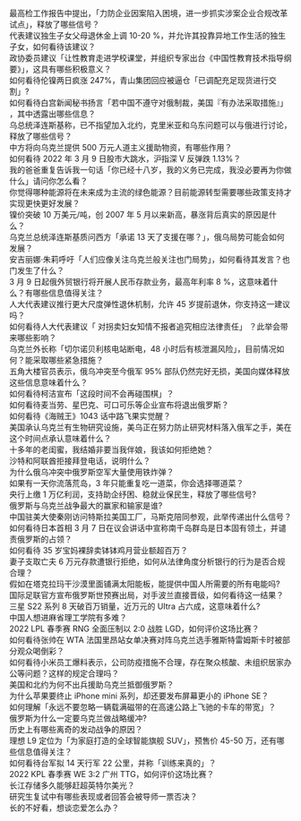 最高检工作报告中提出，「力防企业因案陷入困境，进一步抓实涉案企业合规改革试点」，释放了哪些信号？  
代表建议独生子女父母退休金上调 10-20 %，并允许其投靠异地工作生活的独生子女，如何看待该建议？  
政协委员建议「让性教育走进学校课堂，并组织专家出台《中国性教育技术指导纲要》」，这具有哪些积极意义？  
如何看待伦镍两日疯涨 247%，青山集团回应被逼仓「已调配充足现货进行交割」?  
如何看待白宫新闻秘书扬言「若中国不遵守对俄制裁，美国『有办法采取措施』」 ，其中透露出哪些信息？  
乌总统泽连斯基称，已不指望加入北约，克里米亚和乌东问题可以与俄进行讨论，释放了哪些信号？  
中方将向乌克兰提供 500 万元人道主义援助物资，有哪些作用？  
如何看待 2022 年 3 月 9 日股市大跳水，沪指深 V 反弹跌 1.13%？  
我的爸爸重复告诉我一句话「你已经十八岁，我的义务已完成，我没必要再为你做什么」请问你怎么看？  
你觉得哪种能源将在未来成为主流的绿色能源？目前能源转型需要哪些政策支持才实现更快更好发展？  
镍价突破 10 万美元/吨，创 2007 年 5 月以来新高，暴涨背后真实的原因是什么？  
乌克兰总统泽连斯基质问西方「承诺 13 天了支援在哪？」，俄乌局势可能会如何发展？  
安吉丽娜·朱莉呼吁「人们应像关注乌克兰般关注也门局势」，如何看待其发言？也门发生了什么？  
3 月 9 日起俄外贸银行将开展人民币存款业务，最高年利率 8 %，这意味着什么？有哪些信息值得关注？  
人大代表建议推行更大尺度弹性退休机制，允许 45 岁提前退休，你支持这一建议吗？  
如何看待人大代表建议「 对拐卖妇女知情不报者追究相应法律责任」 ？此举会带来哪些影响？  
乌克兰外长称「切尔诺贝利核电站断电，48 小时后有核泄漏风险」，目前情况如何？能采取哪些紧急措施？  
五角大楼官员表示，俄乌冲突至今俄军 95% 部队仍然完好无损，美国向媒体释放这些信息意味着什么？  
如何看待柯洁宣布「这段时间不会再碰围棋」？  
如何看待麦当劳、星巴克、可口可乐等企业宣布将退出俄罗斯？  
如何看待《海贼王》1043 话中路飞果实觉醒？  
美国承认乌克兰有生物研究设施，美乌正在努力防止研究材料落入俄军之手，美在这个时间点承认意味着什么？  
十多年的老闺蜜，我结婚非要当我伴娘，我该如何拒绝她？  
沙特和阿联酋拒接拜登电话，说明什么？  
为什么俄乌冲突中俄罗斯空军大量使用铁炸弹？  
如果有一天你流落荒岛，3 年只能重复吃一道菜，你会选择哪道菜？  
央行上缴 1 万亿利润，支持助企纾困、稳就业保民生，释放了哪些信号?  
俄罗斯与乌克兰战争最大的赢家和输家是谁?  
中国驻美大使秦刚访问特斯拉美国工厂，马斯克陪同参观，此举传递出什么信号？  
如何看待日本首相 3 月 7 日在议会讲话中宣称南千岛群岛是日本固有领土，并谴责俄罗斯的占领？  
如何看待 35 岁宝妈裸辞卖钵钵鸡月营业额超百万？  
妻子支取亡夫 6 万元存款遭银行拒绝，如何从法律角度分析银行的行为是否合规合理？  
假如在塔克拉玛干沙漠里面铺满太阳能板，能提供中国人所需要的所有电能吗?  
国际足联官方宣布俄罗斯世预赛出局，对手波兰直接晋级，如何看待这一结果？  
三星 S22 系列 8 天破百万销量，近万元的 UItra 占六成，这意味着什么?  
中国人想进麻省理工学院有多难？  
2022 LPL 春季赛 RNG 全面压制以 2:0 战胜 LGD，如何评价这场比赛？  
如何看待张帅在 WTA 法国里昂站女单决赛对阵乌克兰选手雅斯特雷姆斯卡时被部分观众喝倒彩？  
如何看待小米员工爆料表示，公司防疫措施不合理，存在聚众核酸、未组织居家办公等问题？这样的规定合理吗？  
美国和北约为何不出兵援助乌克兰抵御俄罗斯？  
为什么苹果要终止 iPhone mini 系列，却还要发布屏幕更小的 iPhone SE？  
如何理解「永远不要忽略一辆载满磁带的在高速公路上飞驰的卡车的带宽」？  
俄罗斯为什么一定要乌克兰做战略缓冲?  
历史上有哪些离奇的发动战争的原因？  
理想 L9 定位为「为家庭打造的全球智能旗舰 SUV」，预售价 45-50 万，还有哪些信息值得关注？  
如何看待台军拟 14 天行军 22 公里，并称「训练来真的」？  
2022 KPL 春季赛 WE 3:2 广州 TTG，如何评价这场比赛？  
长江存储多久能够赶超英特尔美光？  
研究生复试中有哪些表现或者回答会被导师一票否决？  
长的不好看，想谈恋爱怎么办？  
